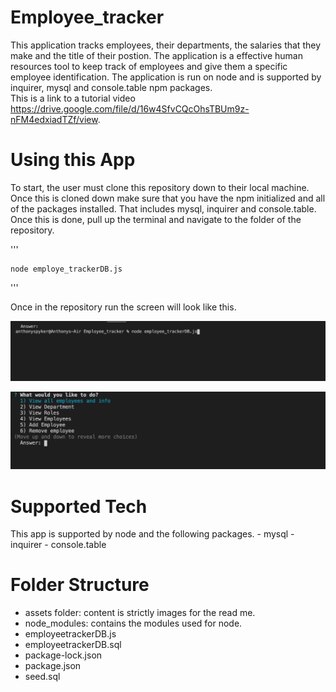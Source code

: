 # Employee_tracker

  This application tracks employees, their departments, the salaries that they make and the title of their postion.  The application is a effective human resources tool to keep track of employees and give them a specific employee identification.  The application is run on node and is supported by inquirer, mysql and console.table npm packages.  
  This is a link to a tutorial video https://drive.google.com/file/d/16w4SfvCQcOhsTBUm9z-nFM4edxiadTZf/view.


# Using this App

  To start, the user must clone this repository down to their local machine.  Once this is cloned down make sure that you have the npm initialized and all of the packages installed.  That includes mysql, inquirer and console.table.  Once this is done, pull up the terminal and navigate to the folder of the repository.  
  
  '''
  
    node employe_trackerDB.js
    
  '''
  
  Once in the repository run the screen will look like this.
  
  ![This is what the innitial code line looks like](/assets/one.png)
  
  ![this is the hompage of the website](/assets/two.png)
  
  
 
  
  
  


# Supported Tech

  This app is supported by node and the following packages.
    - mysql
    - inquirer
    - console.table

# Folder Structure
  
  - assets folder: content is strictly images for the read me.
  - node_modules: contains the modules used for node.
  - employeetrackerDB.js
  - employeetrackerDB.sql
  - package-lock.json
  - package.json 
  - seed.sql
